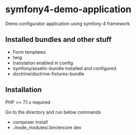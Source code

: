 # symfony4-demo-application
Demo configurator application using symfony 4 framework

 ## Installed bundles and other stuff
  - Form templates
  - twig 
  - translation enabled in config
  - symfony/assetic-bundle installed and configured
  - doctrine/doctrine-fixtures-bundle

 ## Installation
   PHP >= 7.1.x required
   
   Go to the directory and run below commands
   
 - composer install 
 - ./node_modules/.bin/encore dev
